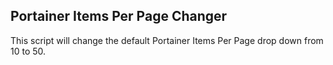 ## Portainer Items Per Page Changer
This script will change the default Portainer Items Per Page drop down from 10 to 50.